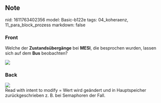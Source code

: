 ## Note
nid: 1611763402356
model: Basic-b122e
tags: 04_koheraenz, 11_para_block_prozess
markdown: false

### Front
Welche der <b>Zustandsübergänge</b> bei <b>MESI</b>, die besprochen
wurden, lassen sich auf dem <b>Bus</b> beobachten?
<div><img src=
paste-79b1ba9235f37a489acb228eb024b7930500631b.jpg></div>

### Back
<img src="73170591.png">
<div>
  Read with intent to modify = Wert wird geändert und in
  Hauptspeicher zurückgeschrieben z. B. bei Semaphoren der Fall.
</div>
